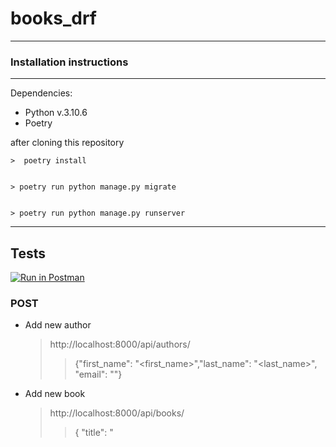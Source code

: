 # books_drf

---

### Installation instructions

---
Dependencies:
* Python v.3.10.6
* Poetry


after cloning this repository

  
    >  poetry install
     
  
    > poetry run python manage.py migrate
     
  
    > poetry run python manage.py runserver
  
---

## Tests


[![Run in Postman](https://run.pstmn.io/button.svg)](https://app.getpostman.com/run-collection/25434486-e7aa663d-75da-4d44-a940-2ccdf55d4079?action=collection%2Ffork&collection-url=entityId%3D25434486-e7aa663d-75da-4d44-a940-2ccdf55d4079%26entityType%3Dcollection%26workspaceId%3D25bf1c5c-460a-46d5-8573-be88f8617905)


### POST



* Add new author

  > http://localhost:8000/api/authors/
  >
  >>{"first_name": "<first_name>","last_name": "<last_name>", "email": "<email>"}

* Add new book

  > http://localhost:8000/api/books/
  > 
  >> {
  >>  "title": "<title>",
  >>  "authors": [id author, ...]
  >>   }


### GET


* Author list

  > http://localhost:8000/api/authors/


* Author

  > http://localhost:8000/api/authors/<slug>

* Book list

  > http://localhost:8000/api/books/

* Book

  > http://localhost:8000/api/books/<slug>

___

### Languages:

* Python

### Frameworks:

* Django REST

### Database:

* SQLite3



